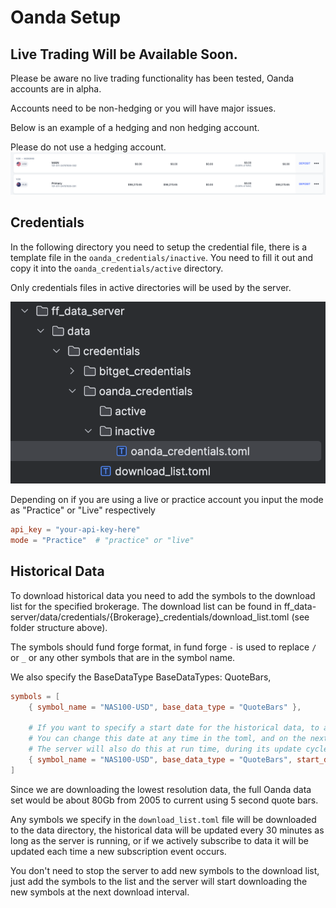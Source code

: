 # Oanda Setup
## Live Trading Will be Available Soon.

Please be aware no live trading functionality has been tested, Oanda accounts are in alpha.

Accounts need to be non-hedging or you will have major issues.

Below is an example of a hedging and non hedging account.

Please do not use a hedging account.
![hedging.png](misc/hedging.png)

## Credentials
In the following directory you need to setup the credential file, there is a template file in the `oanda_credentials/inactive`.
You need to fill it out and copy it into the `oanda_credentials/active` directory.

Only credentials files in active directories will be used by the server.

![file_structure.png](misc/file_structure.png)

Depending on if you are using a live or practice account you input the mode as "Practice" or "Live" respectively
```toml
api_key = "your-api-key-here"
mode = "Practice"  # "practice" or "live"
```

## Historical Data 
To download historical data you need to add the symbols to the download list for the specified brokerage.
The download list can be found in ff_data-server/data/credentials/{Brokerage}_credentials/download_list.toml (see folder structure above).

The symbols should fund forge format, in fund forge `-` is used to replace `/` or `_` or any other symbols that are in the symbol name.

We also specify the BaseDataType
BaseDataTypes:
QuoteBars,

```toml
symbols = [
    { symbol_name = "NAS100-USD", base_data_type = "QuoteBars" },

    # If you want to specify a start date for the historical data, to avoid getting all the data, the server will only update from this date forwards.
    # You can change this date at any time in the toml, and on the next server launch the server will start downloading from the new date, up to the start of any existing data.
    # The server will also do this at run time, during its update cycle if you don't want to stop the server.
    { symbol_name = "NAS100-USD", base_data_type = "QuoteBars", start_date = "2024-06-01"}
]
```

Since we are downloading the lowest resolution data, the full Oanda data set would be about 80Gb from 2005 to current using 5 second quote bars.

Any symbols we specify in the `download_list.toml` file will be downloaded to the data directory, the historical data will be updated every 30 minutes as long as the server is running, 
or if we actively subscribe to data it will be updated each time a new subscription event occurs.

You don't need to stop the server to add new symbols to the download list, just add the symbols to the list and the server will start downloading the new symbols at the next download interval.

